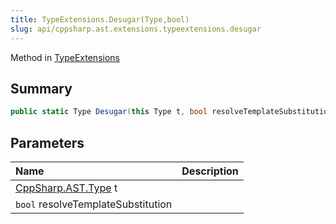 ```yaml
---
title: TypeExtensions.Desugar(Type,bool)
slug: api/cppsharp.ast.extensions.typeextensions.desugar
---
```

Method in [TypeExtensions](/api/cppsharp/ast/extensions/typeextensions)

## Summary



```csharp
public static Type Desugar(this Type t, bool resolveTemplateSubstitution = true)
```

## Parameters

|Name|Description|
|:---|:---|
|[CppSharp.AST.Type](/api/cppsharp/ast/type) t||
|`bool` resolveTemplateSubstitution||


